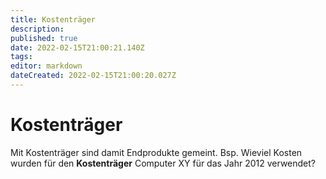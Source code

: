 ```yaml
---
title: Kostenträger
description: 
published: true
date: 2022-02-15T21:00:21.140Z
tags: 
editor: markdown
dateCreated: 2022-02-15T21:00:20.027Z
---
```


# Kostenträger

Mit Kostenträger sind damit Endprodukte gemeint. Bsp. Wieviel Kosten wurden für den **Kostenträger** Computer XY für das Jahr 2012 verwendet?

